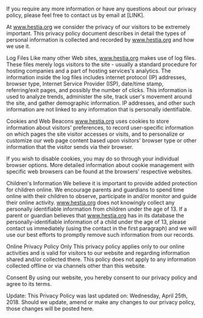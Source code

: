 ﻿If you require any more information or have any questions about our privacy policy, please feel free to contact us by email at [LINK].

At www.hestia.org we consider the privacy of our visitors to be extremely important. This privacy policy document describes in detail the types of personal information is collected and recorded by www.hestia.org and how we use it.

Log Files
Like many other Web sites, www.hestia.org makes use of log files. These files merely logs visitors to the site - usually a standard procedure for hosting companies and a part of hosting services's analytics. The information inside the log files includes internet protocol (IP) addresses, browser type, Internet Service Provider (ISP), date/time stamp, referring/exit pages, and possibly the number of clicks. This information is used to analyze trends, administer the site, track user's movement around the site, and gather demographic information. IP addresses, and other such information are not linked to any information that is personally identifiable.

Cookies and Web Beacons
www.hestia.org uses cookies to store information about visitors' preferences, to record user-specific information on which pages the site visitor accesses or visits, and to personalize or customize our web page content based upon visitors' browser type or other information that the visitor sends via their browser.

If you wish to disable cookies, you may do so through your individual browser options. More detailed information about cookie management with specific web browsers can be found at the browsers' respective websites.

Children's Information
We believe it is important to provide added protection for children online. We encourage parents and guardians to spend time online with their children to observe, participate in and/or monitor and guide their online activity. www.hestia.org does not knowingly collect any personally identifiable information from children under the age of 13. If a parent or guardian believes that www.hestia.org has in its database the personally-identifiable information of a child under the age of 13, please contact us immediately (using the contact in the first paragraph) and we will use our best efforts to promptly remove such information from our records.

Online Privacy Policy Only
This privacy policy applies only to our online activities and is valid for visitors to our website and regarding information shared and/or collected there. This policy does not apply to any information collected offline or via channels other than this website.

Consent
By using our website, you hereby consent to our privacy policy and agree to its terms.

Update:
This Privacy Policy was last updated on: Wednesday, April 25th, 2018.
Should we update, amend or make any changes to our privacy policy, those changes will be posted here.

